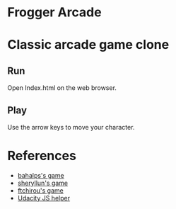 <h1>Frogger Arcade</h1>

<h1>Classic arcade game clone</h1>

<h2>Run</h2>
<p>Open Index.html on the web browser.</p>

<h2>Play</h2>
<p>Use the arrow keys to move your character.</p>

<h1>
<a id="user-content-references" class="anchor" href="#references" aria-hidden="true"><span class="octicon octicon-link"></span></a>References</h1>

<ul>
    <li><a href="https://github.com/bahalps/frontend-nanodegree-arcade-game">bahalps's game</a></li>
<a href="https://github.com/bahalps/frontend-nanodegree-arcade-game">
    </a><li>
<a href="https://github.com/bahalps/frontend-nanodegree-arcade-game"></a><a href="https://github.com/sheryllun/Project3-BugAvoider">sheryllun's game</a>
</li>
<a href="https://github.com/sheryllun/Project3-BugAvoider">
    </a><li>
<a href="https://github.com/sheryllun/Project3-BugAvoider"></a><a href="https://github.com/ftchirou/frontend-nanodegree-arcade-game">ftchirou's game</a>
</li>
<a href="https://github.com/ftchirou/frontend-nanodegree-arcade-game">
    </a><li>
<a href="https://github.com/ftchirou/frontend-nanodegree-arcade-game"></a><a href="https://github.com/udacity/frontend-nanodegree-arcade-game">Udacity JS helper</a>
</li>
</ul>
